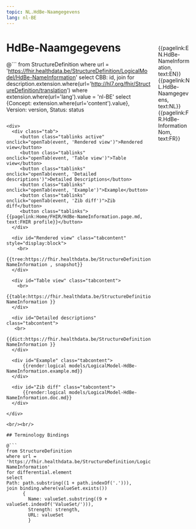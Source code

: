 ```yaml
---
topic: NL.HdBe-Naamgegevens
lang: nl-BE
---
```


<div style="float:right;width:85px;padding:10px;margin:10">
<p>{{pagelink:EN.HdBe-NameInformation, text:EN}}  {{pagelink:NL.HdBe-Naamgegevens, text:NL}}  {{pagelink:FR.HdBe-InformationNom, text:FR}}<p>
</div>

# HdBe-Naamgegevens



@```
from StructureDefinition
where url = 'https://fhir.healthdata.be/StructureDefinition/LogicalModel/HdBe-NameInformation'
select 
CBB: id,
join for description.extension.where(url='http://hl7.org/fhir/StructureDefinition/translation') where extension.where(url='lang').value = 'nl-BE' select {Concept: extension.where(url='content').value}, 
Version: version,
Status: status
```

<div>
  <div class="tab">
     <button class="tablinks active" onclick="openTab(event, 'Rendered view')">Rendered view</button>
     <button class="tablinks" onclick="openTab(event, 'Table view')">Table view</button>
     <button class="tablinks" onclick="openTab(event, 'Detailed descriptions')">Detailed Descriptions</button>
     <button class="tablinks" onclick="openTab(event, 'Example')">Example</button>
     <button class="tablinks" onclick="openTab(event, 'Zib diff')">Zib diff</button>
     <button class="tablinks">{{pagelink:Home/FHIR/HdBe-NameInformation.page.md, text:FHIR profile}}</button>
  </div>

  <div id="Rendered view" class="tabcontent" style="display:block">
    <br>
      {{tree:https://fhir.healthdata.be/StructureDefinition/LogicalModel/HdBe-NameInformation , snapshot}}
  </div>

  <div id="Table view" class="tabcontent">
    <br>
      {{table:https://fhir.healthdata.be/StructureDefinition/LogicalModel/HdBe-NameInformation }}
  </div>

  <div id="Detailed descriptions" class="tabcontent">
   <br>
      {{dict:https://fhir.healthdata.be/StructureDefinition/LogicalModel/HdBe-NameInformation }}
  </div>

  <div id="Example" class="tabcontent">
      {{render:logical models/LogicalModel-HdBe-NameInformation.example.md}}
  </div>

  <div id="Zib diff" class="tabcontent">
      {{render:logical models/LogicalModel-HdBe-NameInformation.doc.md}}
  </div>

</div>

<br/><br/> 

## Terminology Bindings

@```
from StructureDefinition
where url = 'https://fhir.healthdata.be/StructureDefinition/LogicalModel/HdBe-NameInformation'
for differential.element
select
Path: path.substring((1 + path.indexOf('.'))),
join binding.where(valueSet.exists())
      { 
        Name: valueSet.substring((9 + valueSet.indexOf('ValueSet/'))),
        Strength: strength,
        URL: valueSet
        }
```  